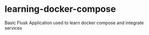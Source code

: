 # learning-docker-compose
Basic Flusk Application used to learn docker compose and integrate services
